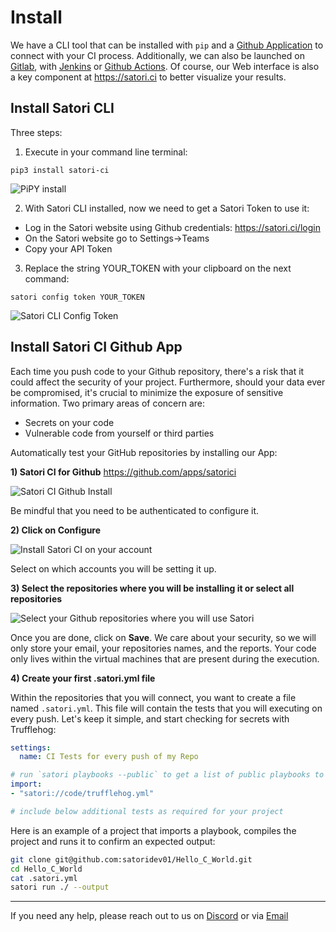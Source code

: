 # Install

We have a CLI tool that can be installed with `pip` and a [Github Application](../modes/ci/github.md) to connect with your CI process. Additionally, we can also be launched on [Gitlab](../modes/ci/gitlab.md), with [Jenkins](../modes/ci/jenkins.md) or [Github Actions](../modes/ci/action.md). Of course, our Web interface is also a key component at <https://satori.ci> to better visualize your results.

## Install Satori CLI

Three steps:

1. Execute in your command line terminal:

```console
pip3 install satori-ci
```

![PiPY install](img/install_1.png)

2. With Satori CLI installed, now we need to get a Satori Token to use it:

  * Log in the Satori website using Github credentials: https://satori.ci/login
  * On the Satori website go to Settings->Teams
  * Copy your API Token

3. Replace the string YOUR_TOKEN with your clipboard on the next command:

```console
satori config token YOUR_TOKEN
```

![Satori CLI Config Token](img/install_2.png)

## Install Satori CI Github App

Each time you push code to your Github repository, there's a risk that it could affect the security of your project. Furthermore, should your data ever be compromised, it's crucial to minimize the exposure of sensitive information. Two primary areas of concern are:

* Secrets on your code
* Vulnerable code from yourself or third parties

Automatically test your GitHub repositories by installing our App:

**1) Satori CI for Github** <https://github.com/apps/satorici>

![Satori CI Github Install](../modes/ci/img/github_1.png)

Be mindful that you need to be authenticated to configure it.

**2) Click on Configure**

![Install Satori CI on your account](../modes/ci/img/github_2.png)

Select on which accounts you will be setting it up.

**3) Select the repositories where you will be installing it or select all repositories**

![Select your Github repositories where you will use Satori](../modes/ci/img/github_3.png)

Once you are done, click on **Save**. We care about your security, so we will only store your email, your repositories names, and the reports. Your code only lives within the virtual machines that are present during the execution.

**4) Create your first .satori.yml file**

Within the repositories that you will connect, you want to create a file named `.satori.yml`. This file will contain the tests that you will executing on every push. Let's keep it simple, and start checking for secrets with Trufflehog:

```yml
settings:
  name: CI Tests for every push of my Repo

# run `satori playbooks --public` to get a list of public playbooks to import and use on your project
import:
- "satori://code/trufflehog.yml"

# include below additional tests as required for your project
```

Here is an example of a project that imports a playbook, compiles the project and runs it to confirm an expected output:

```sh
git clone git@github.com:satoridev01/Hello_C_World.git
cd Hello_C_World
cat .satori.yml
satori run ./ --output
```
---

If you need any help, please reach out to us on [Discord](https://discord.gg/S4VC5Pkhsk) or via [Email](mailto:support@satori-ci.com)
